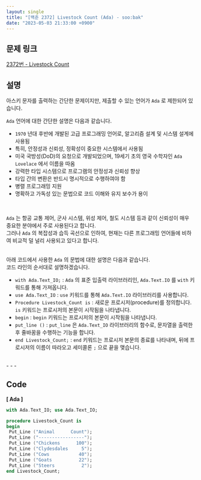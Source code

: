```yaml
---
layout: single
title: "[백준 2372] Livestock Count (Ada) - soo:bak"
date: "2023-05-03 21:33:00 +0900"
---
```


## 문제 링크
  [2372번 - Livestock Count](https://www.acmicpc.net/problem/2372)

## 설명
아스키 문자를 출력하는 간단한 문제이지만, 제출할 수 있는 언어가 `Ada` 로 제한되어 있습니다. <br>

`Ada` 언어에 대한 간단한 설명은 다음과 같습니다. <br>
- `1970` 년대 후반에 개발된 고급 프로그래밍 언어로, 알고리즘 설계 및 시스템 설계에 사용됨 <br>
- 특히, 안정성과 신뢰성, 정확성이 중요한 시스템에서 사용됨 <br>
- 미국 국방성(DoD)의 요청으로 개발되었으며, 19세기 초의 영국 수학자인 `Ada Lovelace` 에서 이름을 따옴 <br>
- 강력한 타입 시스템으로 프로그램의 안정성과 신뢰성 향상 <br>
- 타입 간의 변환은 반드시 명시적으로 수행하여야 함 <br>
- 병렬 프로그래밍 지원 <br>
- 명확하고 가독성 있는 문법으로 코드 이해와 유지 보수가 용이 <br>
<br>

`Ada` 는 항공 교통 제어, 군사 시스템, 위성 제어, 철도 시스템 등과 같이 신뢰성이 매우 중요한 분야에서 주로 사용된다고 합니다. <br>
그러나 `Ada` 의 복잡성과 습득 곡선으로 인하여, 현재는 다른 프로그래밍 언어들에 비하여 비교적 덜 널리 사용되고 있다고 합니다. <br>
<br>

아래 코드에서 사용한 `Ada` 의 문법에 대한 설명은 다음과 같습니다.<br>
코드 라인의 순서대로 설명하겠습니다. <br>

- `with Ada.Text_IO;` : `Ada` 의 표준 입출력 라이브러리인, `Ada.Text.IO` 를 `with` 키워드를 통해 가져옵니다.<br>
- `use Ada.Text_IO` : `use` 키워드를 통해 `Ada.Text.IO` 라이브러리를 사용합니다. <br>
- `Procedure Livestock_Count is` : 새로운 프로시저(procedure)를 정의합니다. `is` 키워드는 프로시저의 본문이 시작됨을 나타냅니다. <br>
- `begin` : `begin` 키워드는 프로시저의 본문이 시작됨을 나타냅니다. <br>
- `put_line ()` : `put_line` 은 `Ada.Text_IO` 라이브러리의 함수로, 문자열을 출력한 후 줄바꿈을 수행하는 기능을 합니다. <br>
- `end Livestock_Count;` : `end` 키워드는 프로시저 본문의 종료를 나타내며, 뒤에 프로시저의 이름이 따라오고 세미콜론 `;` 으로 끝을 맺습니다. <br>

<br>
- - -

## Code
<b>[ Ada ] </b>
<br>

  ```Ada
with Ada.Text_IO; use Ada.Text_IO;

procedure Livestock_Count is
begin
   Put_Line ("Animal      Count");
   Put_Line ("-----------------");
   Put_Line ("Chickens      100");
   Put_Line ("Clydesdales     5");
   Put_Line ("Cows           40");
   Put_Line ("Goats          22");
   Put_Line ("Steers          2");
end Livestock_Count;
  ```
